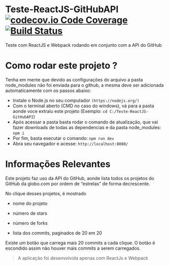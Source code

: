 # Teste-ReactJS-GitHubAPI [![codecov.io Code Coverage](https://img.shields.io/codecov/c/github/dwyl/hapi-auth-jwt2.svg?maxAge=2592000)](https://codecov.io/github/dwyl/hapi-auth-jwt2?branch=master) [![Build Status](https://travis-ci.org/dwyl/esta.svg?branch=master)](https://travis-ci.org/dwyl/esta)

Teste com ReactJS e Webpack rodando em conjunto com a API do GitHub

# Como rodar este projeto ?

Tenha em mente que devido as configurações do arquivo a pasta node_modules não foi enviada para o github, a mesma deve ser adicionada automaticamente com os passos abaixo:

+ Instale o Node.js no seu computador ```(https://nodejs.org/)```
+ Com o terminal aberto (CMD no caso do windows), vá para a pasta aonde voce extraiu este projeto (Exemplo: ```cd C:/Teste-ReactJS-GitHubAPI```)
+ Após acessar a pasta basta rodar o comando de atualização, que vai fazer downloads de todas as dependencias e da pasta node_modules: ```npm i```
+ Por fim, basta executar o comando: ```npm run dev```
+ Abra seu navegador e acesse: ```http://localhost:8080/```

# Informações Relevantes

Este projeto faz uso da API do GitHub, aonde lista todos os projetos do GitHub da globo.com por ordem de “estrelas” de forma decrescente.
 
No clique desses projetos, é mostrado

- nome do projeto

- número de stars

- número de forks

- lista dos commits, paginados de 20 em 20

Existe um botão que carrega mais 20 commits a cada clique. O botão é escondido assim não houver mais commits a serem carregados.

> A aplicação foi desenvolvida apenas com ReactJs e Webpack


